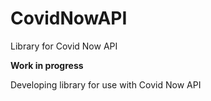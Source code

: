 # CovidNowAPI
Library for Covid Now API

**Work in progress**

Developing library for use with Covid Now API
